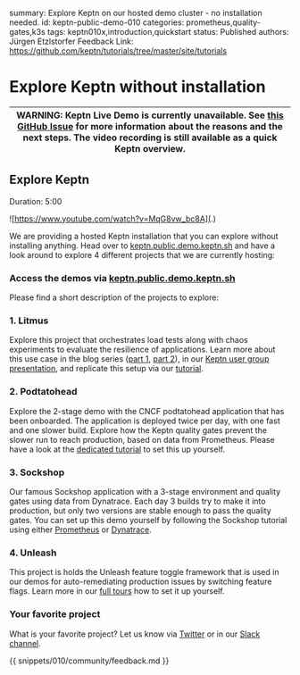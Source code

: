 summary: Explore Keptn on our hosted demo cluster - no installation needed.
id: keptn-public-demo-010
categories: prometheus,quality-gates,k3s
tags: keptn010x,introduction,quickstart
status: Published 
authors: Jürgen Etzlstorfer
Feedback Link: https://github.com/keptn/tutorials/tree/master/site/tutorials

# Explore Keptn without installation

| WARNING: Keptn Live Demo is currently unavailable. See [this GitHub Issue](https://github.com/keptn/community/issues/89) for more information about the reasons and the next steps. The video recording is still available as a quick Keptn overview. |
| --- |

## Explore Keptn
Duration: 5:00

![https://www.youtube.com/watch?v=MqG8vw_bc8A](.)

 We are providing a hosted Keptn installation that you can explore without installing anything. Head over to [keptn.public.demo.keptn.sh](https://keptn.public.demo.keptn.sh/) and have a look around to explore 4 different projects that we are currently hosting:

### Access the demos via [keptn.public.demo.keptn.sh](https://keptn.public.demo.keptn.sh/)

Please find a short description of the projects to explore:

### 1. **Litmus**
Explore this project that orchestrates load tests along with chaos experiments to evaluate the resilience of applications. Learn more about this use case in the blog series ([part 1](https://medium.com/keptn/evaluating-kubernetes-resiliency-with-keptn-and-litmuschaos-66bdfb35cbdd?source=friends_link&sk=86b269ad3cec917ba01076328a20e914f), [part 2](https://medium.com/keptn/part-2-evaluating-application-resiliency-with-keptn-and-litmuschaos-use-case-and-demo-f43b264a2294?source=friends_link&sk=9a6810624fb5c85822c9e9484678722c)), in our [Keptn user group presentation](https://keptn.sh/resources/integrations/#evaluating-the-resiliency-of-your-microservices-with-litmuschaos-tests-and-keptn), and replicate this setup via our [tutorial](https://tutorials.keptn.sh/tutorials/keptn-litmus-010/index.html).

### 2. Podtatohead
Explore the 2-stage demo with the CNCF podtatohead application that has been onboarded. The application is deployed twice per day, with one fast and one slower build. Explore how the Keptn quality gates prevent the slower run to reach production, based on data from Prometheus. Please have a look at the [dedicated tutorial](https://tutorials.keptn.sh/tutorials/keptn-multistage-qualitygates-010/index.html) to set this up yourself.
### 3. Sockshop

Our famous Sockshop application with a 3-stage environment and quality gates using data from Dynatrace. Each day 3 builds try to make it into production, but only two versions are stable enough to pass the quality gates. You can set up this demo yourself by following the Sockshop tutorial using either [Prometheus](https://tutorials.keptn.sh/tutorials/keptn-full-tour-prometheus-010/index.html) or [Dynatrace](https://tutorials.keptn.sh/tutorials/keptn-full-tour-dynatrace-010/index.html).

### 4. Unleash
This project is holds the Unleash feature toggle framework that is used in our demos for auto-remediating production issues by switching feature flags. Learn more in our [full tours](https://tutorials.keptn.sh/tutorials/keptn-full-tour-dynatrace-010/index.html) how to set it up yourself.


### Your favorite project
What is your favorite project? Let us know via [Twitter](https://twitter.com/keptnProject) or in our [Slack channel](https://slack.keptn.sh).

{{ snippets/010/community/feedback.md }}
